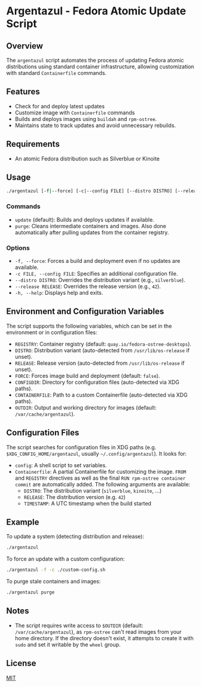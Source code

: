 # Argentazul - Fedora Atomic Update Script

## Overview

The `argentazul` script automates the process of updating Fedora atomic
distributions using standard container infrastructure, allowing
customization with standard `Containerfile` commands.

## Features

- Check for and deploy latest updates
- Customize image with `Containerfile` commands
- Builds and deploys images using `buildah` and `rpm-ostree`.
- Maintains state to track updates and avoid unnecessary rebuilds.

## Requirements

- An atomic Fedora distribution such as Silverblue or Kinoite

## Usage

```bash
./argentazul [-f|--force] [-c|--config FILE] [--distro DISTRO] [--release RELEASE] [purge|update]
```

### Commands

- `update` (default): Builds and deploys updates if available.
- `purge`: Cleans intermediate containers and images.  Also done automatically
  after pulling updates from the container registry.

### Options

- `-f, --force`: Forces a build and deployment even if no updates are
  available.
- `-c FILE, --config FILE`: Specifies an additional configuration file.
- `--distro DISTRO`: Overrides the distribution variant (e.g., `silverblue`).
- `--release RELEASE`: Overrides the release version (e.g., `42`).
- `-h, --help`: Displays help and exits.

## Environment and Configuration Variables

The script supports the following variables, which can be set in the
environment or in configuration files:
- `REGISTRY`: Container registry (default: `quay.io/fedora-ostree-desktops`).
- `DISTRO`: Distribution variant (auto-detected from `/usr/lib/os-release` if
  unset).
- `RELEASE`: Release version (auto-detected from `/usr/lib/os-release` if
  unset).
- `FORCE`: Forces image build and deployment (default: `false`).
- `CONFIGDIR`: Directory for configuration files (auto-detected via XDG paths).
- `CONTAINERFILE`: Path to a custom Containerfile (auto-detected via XDG
  paths).
- `OUTDIR`: Output and working directory for images (default:
  `/var/cache/argentazul`).

## Configuration Files

The script searches for configuration files in XDG paths (e.g.
`$XDG_CONFIG_HOME/argentazul`, usually `~/.config/argentazul`). It looks for:
- `config`: A shell script to set variables.
- `Containerfile`: A partial Containerfile for customizing the image. `FROM`
  and `REGISTRY` directives as well as the final `RUN rpm-ostree container
  commit` are automatically added.  The following arguments are available:
    * `DISTRO`: The distribution variant (`silverblue`, `kinoite`, ...)
    * `RELEASE`: The distribution version (e.g. `42`)
    * `TIMESTAMP`: A UTC timestamp when the build started

## Example
To update a system (detecting distribution and release):
```bash
./argentazul
```

To force an update with a custom configuration:
```bash
./argentazul -f -c ./custom-config.sh
```

To purge stale containers and images:
```bash
./argentazul purge
```

## Notes

- The script requires write access to `$OUTDIR` (default:
  `/var/cache/argentazul`), as `rpm-ostree` can't read images from your home
  directory. If the directory doesn't exist, it attempts to create it with
  `sudo` and set it writable by the `wheel` group.

## License
[MIT](License)
